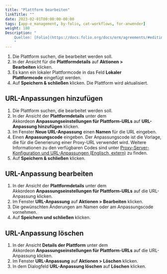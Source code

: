 ```yaml
---
title: "Plattform bearbeiten"
linkTitle: ""
date: 2023-02-01T00:00:00-00:00
tags: [app-e_management, by-folio, cat-workflows, for-anwender]
weight: 180
Description: "
    Quellen: [Folio](https://docs.folio.org/docs/erm/agreements/#editing-platforms) & [GBV](https://info.gbv.de/display/FOLIOGBVEXTERN/Folio:+Plattform+bearbeiten)
    "
---
```


1.  Die Plattform suchen, die bearbeitet werden soll.
2.  In der Ansicht für die **Plattformdetails** auf **Aktionen > Bearbeiten** klicken.
3.  Es kann ein lokaler Plattformcode in das Feld **Lokaler Plattformcode** eingefügt werden.
4.  Auf **Speichern & schließen** klicken. Die Plattform wird aktualisiert.

## URL-Anpassungen hinzufügen

1.  Die Plattform suchen, die bearbeitet werden soll.
2.  In der Ansicht der **Plattformdetails** unter dem Akkordeon **Anpassungseinstellungen für Plattform-URLs** auf **URL-Anpassung hinzufügen** klicken.
3.  Im Fenster **Neue URL-Anpassung** einen **Namen** für die URL eingeben.
4.  Einen **Anpassungscode** eingeben. Der Anpassungscode ist die Vorlage, die für die Generierung einer Proxy-URL verwendet wird. Weitere Informationen zu den verfügbaren Codes sind unter [Proxy-Server-Konfiguration und URL-Anpassungen (Englisch, extern)](https://wiki.folio.org/display/FOLIOtips/Proxy+server+configuration+and+URL+customizations) zu finden.
5.  Auf **Speichern & schließen** klicken.

## URL-Anpassung bearbeiten

1.  In der Ansicht der **Plattformdetails** unter dem Akkordeon **Anpassungseinstellungen für Plattform-URLs** auf die URL-Anpassung klicken.
2.  Im Fenster **URL-Anpassung** auf **Aktionen > Bearbeiten** klicken.
3.  Die gewünschten Änderungen am Namen oder am Anpassungscode vornehmen.
4.  Auf **Speichern und schließen** klicken.

## URL-Anpassung löschen

1.  In der Ansicht **Details der Plattform** unter dem Akkordeon **Anpassungseinstellungen für Plattform-URLs** auf die URL-Anpassung klicken.
2.  Im Fenster **URL-Anpassung** auf **Aktionen > Löschen** klicken.
3.  In dem Dialogfeld **URL-Anpassung löschen** auf **Löschen** klicken.
